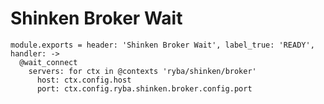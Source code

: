 
# Shinken Broker Wait

    module.exports = header: 'Shinken Broker Wait', label_true: 'READY', handler: ->
      @wait_connect
        servers: for ctx in @contexts 'ryba/shinken/broker'
          host: ctx.config.host
          port: ctx.config.ryba.shinken.broker.config.port
